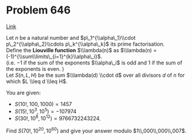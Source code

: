 # Problem 646

[Link](https://projecteuler.net/problem=646)

Let $n$ be a natural number and $p\_1^{\\alpha\_1}\\cdot p\_2^{\\alpha\_2}\\cdots p\_k^{\\alpha\_k}$ its prime factorisation.  
Define the **Liouville function** $\\lambda(n)$ as $\\lambda(n) = (-1)^{\\sum\\limits\_{i=1}^{k}\\alpha\_i}$.  
(i.e. $-1$ if the sum of the exponents $\\alpha\_i$ is odd and $1$ if the sum of the exponents is even. )  
Let $S(n,L,H)$ be the sum $\\lambda(d) \\cdot d$ over all divisors $d$ of $n$ for which $L \\leq d \\leq H$. 

You are given:

*   $S(10! , 100, 1000) = 1457$
*   $S(15!, 10^3, 10^5) = -107974$
*   $S(30!,10^8, 10^{12}) = 9766732243224$.

Find $S(70!,10^{20}, 10^{60})$ and give your answer modulo $1\\,000\\,000\\,007$.
